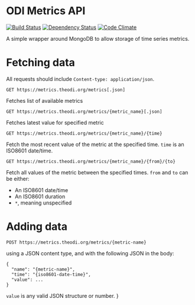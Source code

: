 # ODI Metrics API

[![Build Status](http://jenkins.theodi.org/buildStatus/icon?job=metrics-api-master)](http://jenkins.theodi.org/job/metrics-api-master/)
[![Dependency Status](https://gemnasium.com/theodi/metrics-api.png)](https://gemnasium.com/theodi/metrics-api)
[![Code Climate](https://codeclimate.com/github/theodi/metrics-api.png)](https://codeclimate.com/github/theodi/metrics-api)

A simple wrapper around MongoDB to allow storage of time series metrics.

# Fetching data

All requests should include `Content-type: application/json`.

```
GET https://metrics.theodi.org/metrics[.json]
```

Fetches list of available metrics

```
GET https://metrics.theodi.org/metrics/{metric_name}[.json]
```

Fetches latest value for specified metric

```
GET https://metrics.theodi.org/metrics/{metric_name}/{time}
```

Fetch the most recent value of the metric at the specified time. `time` is an ISO8601 date/time.

```
GET https://metrics.theodi.org/metrics/{metric_name}/{from}/{to}
```

Fetch all values of the metric between the specified times. `from` and `to` can be either:

 * An ISO8601 date/time
 * An ISO8601 duration
 * `*`, meaning unspecified

# Adding data

```
POST https://metrics.theodi.org/metrics/{metric-name}
```

using a JSON content type, and with the following JSON in the body:

```
{
  "name": "{metric-name}",
  "time": "{iso8601-date-time}",
  "value": ...
}
```

`value` is any valid JSON structure or number.
}
